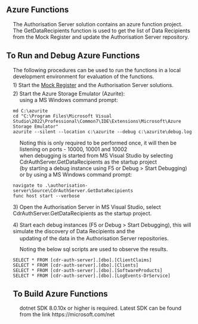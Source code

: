 <h2>Azure Functions</h2>
<div style="margin-left:18px;">
The Authorisation Server solution contains an azure function project.<br />
The GetDataRecipients function is used to get the list of Data Recipients<br />
from the Mock Register and update the Authorisation Server repository.<br />
</div>

<h2>To Run and Debug Azure Functions</h2>
<div style="margin-left:18px;">
	The following procedures can be used to run the functions in a local development environment for evaluation of the functions.
<br />

<div style="margin-top:6px;margin-bottom:6px;">
1) Start the <a href="https://github.com/ConsumerDataRight/mock-register " title="Mock Register" alt="Mock Register">Mock Register</a> and the Authorisation Server solutions.
</div>

<div style="margin-top:6px;">
2) Start the Azure Storage Emulator (Azurite):
</div>
<div style="margin-left:18px;margin-bottom:6px;">
	using a MS Windows command prompt:<br />
</div>

```
md C:\azurite
cd "C:\Program Files\Microsoft Visual Studio\2022\Professional\Common7\IDE\Extensions\Microsoft\Azure Storage Emulator"
azurite --silent --location c:\azurite --debug c:\azurite\debug.log
```

<div style="margin-left:18px;">
	Noting this is only required to be performed once, it will then be listening on ports - 10000, 10001 and 10002<br />
	when debugging is started from MS Visual Studio by selecting CdrAuthServer.GetDataRecipients as the startup project<br />
	(by starting a debug instance using F5 or Debug > Start Debugging)
	<br />
</div>
<div style="margin-left:18px;margin-bottom:6px;">
	or by using a MS Windows command prompt:<br />
</div>

```
navigate to .\authorisation-server\Source\CdrAuthServer.GetDataRecipients
func host start --verbose
```

<p>3) Open the Authorisation Server in MS Visual Studio, select CdrAuthServer.GetDataRecipients as the startup project.</p>

<p>4) Start each debug instances (F5 or Debug > Start Debugging), this will simulate the discovery of Data Recipients and the</p>
<div style="margin-left:18px;margin-top:-12px;">
	updating of the data in the Authorisation Server repositories.
</div>

<div style="margin-left:18px;margin-top:12px;margin-bottom:6px;">
	Noting the below sql scripts are used to observe the results.<br />
</div>

```
SELECT * FROM [cdr-auth-server].[dbo].[ClientClaims]
SELECT * FROM [cdr-auth-server].[dbo].[Clients]
SELECT * FROM [cdr-auth-server].[dbo].[SoftwareProducts]
SELECT * FROM [cdr-auth-server].[dbo].[LogEvents-DrService]
```

<h2>To Build Azure Functions</h2>
<div style="margin-left:18px;">
	dotnet SDK 8.0.10x or higher is required. Latest SDK can be found from the link https://microsoft.com/net
<br />